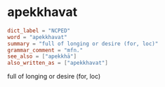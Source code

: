 # apekkhavat

``` toml
dict_label = "NCPED"
word = "apekkhavat"
summary = "full of longing or desire (for, loc)"
grammar_comment = "mfn."
see_also = ["apekkhā"]
also_written_as = ["apekkhavat"]
```

full of longing or desire (for, loc)

